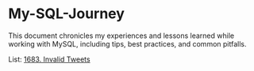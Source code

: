 # My-SQL-Journey

This document chronicles my experiences and lessons learned while working with MySQL, including tips, best practices, and common pitfalls.

List:
[1683. Invalid Tweets](./1683.md)